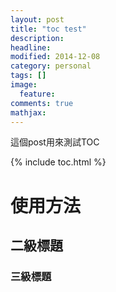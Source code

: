 ```yaml
---
layout: post
title: "toc test"
description: 
headline: 
modified: 2014-12-08
category: personal
tags: []
image: 
  feature: 
comments: true
mathjax: 
---
```


這個post用來測試TOC

{% include toc.html %}

# 使用方法

## 二級標題

### 三級標題


